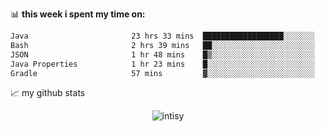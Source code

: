 📊 **this week i spent my time on:**
<!--START_SECTION:waka-->

```txt
Java                       23 hrs 33 mins  ██████████████████░░░░░░░   71.85 %
Bash                       2 hrs 39 mins   ██░░░░░░░░░░░░░░░░░░░░░░░   08.11 %
JSON                       1 hr 48 mins    █▒░░░░░░░░░░░░░░░░░░░░░░░   05.50 %
Java Properties            1 hr 23 mins    █░░░░░░░░░░░░░░░░░░░░░░░░   04.25 %
Gradle                     57 mins         ▓░░░░░░░░░░░░░░░░░░░░░░░░   02.95 %
```

<!--END_SECTION:waka-->


📈 my github stats

<p align="center"> <img src="https://github-readme-stats.vercel.app/api?username=intisy&show_icons=true&theme=gotham" alt="intisy" />





